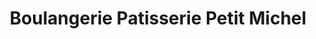 ---
title: "Boulangerie Patisserie Petit Michel"
url: /thones/boulangerie-patisserie-petit-michel/
shop: Bäckerei
---